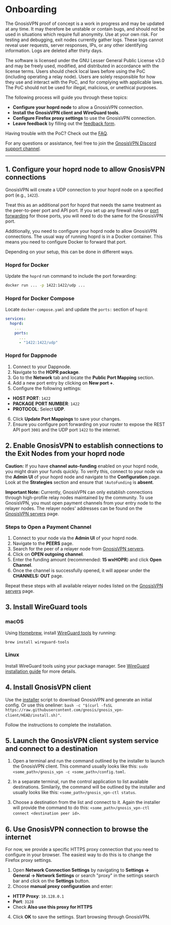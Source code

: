 # Onboarding

The GnosisVPN proof of concept is a work in progress and may be updated at any time.
It may therefore be unstable or contain bugs, and should not be used in situations which require full anonymity.
Use at your own risk.
For testing and debugging, exit nodes currently gather logs. These logs cannot reveal user requests, server responses, IPs, or any other identifying information.
Logs are deleted after thirty days.

The software is licensed under the GNU Lesser General Public License v3.0 and may be freely used, modified, and distributed in accordance with the license terms.
Users should check local laws before using the PoC (including operating a relay node).
Users are solely responsible for how they use and interact with the PoC, and for complying with applicable laws.
The PoC should not be used for illegal, malicious, or unethical purposes.

The following process will guide you through these topics:

- **Configure your hoprd node** to allow a GnosisVPN connection.
- **Install the GnosisVPN client and WireGuard tools**.
- **Configure Firefox proxy settings** to use the GnosisVPN connection.
- **Leave feedback** by filling out the [feedback form](https://cryptpad.fr/form/#/2/form/view/ID9xmo4wYOdM4ZOzCiVMf5w6ZJehzNaIC53gkNS6C+k/).

Having trouble with the PoC? Check out the [FAQ](FAQ.md).

For any questions or assistance, feel free to join the [GnosisVPN Discord support channel](https://discord.com/channels/502416149343109121/1337126805995262093).

---

## 1. Configure your hoprd node to allow GnosisVPN connections

GnosisVPN will create a UDP connection to your hoprd node on a specified port (e.g., `1422`).

Treat this as an additional port for hoprd that needs the same treatment as the peer-to-peer port and API port.
If you set up any firewall rules or [port forwarding](https://docs.hoprnet.org/node/port-forwarding) for those ports, you will need to do the same for the GnosisVPN port.

Additionally, you need to configure your hoprd node to allow GnosisVPN connections.
The usual way of running hoprd is in a Docker container. This means you need to configure Docker to forward that port.

Depending on your setup, this can be done in different ways.

### Hoprd for Docker

Update the `hoprd` run command to include the port forwarding:

```bash
docker run ... -p 1422:1422/udp ...
```

### Hoprd for Docker Compose

Locate `docker-compose.yaml` and update the `ports:` section of `hoprd`:

```yaml
services:
  hoprd:
    ...
    ports:
      ...
      - "1422:1422/udp"
```

### Hoprd for Dappnode

1. Connect to your Dappnode.
2. Navigate to the **HOPR package**.
3. Go to the **Network** tab and locate the **Public Port Mapping** section.
4. Add a new port entry by clicking on **New port +**.
5. Configure the following settings:

- **HOST PORT**: `1422`
- **PACKAGE PORT NUMBER**: `1422`
- **PROTOCOL**: Select **UDP**.

6. Click **Update Port Mappings** to save your changes.
7. Ensure you configure port forwarding on your router to expose the REST API port `3001` and the UDP port `1422` to the internet.

## 2. Enable GnosisVPN to establish connections to the Exit Nodes from your hoprd node

**Caution:** If you have **channel auto-funding** enabled on your hoprd node, you might drain your funds quickly.
To verify this, connect to your node via the **Admin UI** of your hoprd node and navigate to the **Configuration** page.
Look at the **Strategies** section and ensure that `!AutoFunding` is **absent**.

**Important Note:** Currently, GnosisVPN can only establish connections through high-profile relay nodes maintained by the community.
To use GnosisVPN, you must open payment channels from your entry node to the relayer nodes.
The relayer nodes' addresses can be found on the [GnosisVPN servers](https://gnosisvpn.com/servers) page.

### Steps to Open a Payment Channel

1. Connect to your node via the **Admin UI** of your hoprd node.
2. Navigate to the **PEERS** page.
3. Search for the peer of a relayer node from [GnosisVPN servers](https://gnosisvpn.com/servers).
4. Click on **OPEN outgoing channel**.
5. Enter the funding amount (recommended: **15 wxHOPR**) and click **Open Channel**.
6. Once the channel is successfully opened, it will appear under the **CHANNELS: OUT** page.

Repeat these steps with all available relayer nodes listed on the [GnosisVPN servers](https://gnosisvpn.com/servers) page.

## 3. Install WireGuard tools

### macOS

Using [Homebrew](https://brew.sh/), install [WireGuard tools](https://formulae.brew.sh/formula/wireguard-tools#default) by running:

`brew install wireguard-tools`

### Linux

Install WireGuard tools using your package manager. See [WireGuard installation guide](https://www.wireguard.com/install/) for more details.

## 4. Install GnosisVPN client

Use the [installer](./installer.sh) script to download GnosisVPN and generate an initial config.
Or use this oneliner: `bash -c "$(curl -fsSL https://raw.githubusercontent.com/gnosis/gnosis_vpn-client/HEAD/install.sh)"`.

Follow the instructions to complete the installation.

## 5. Launch the GnosisVPN client system service and connect to a destination

1. Open a terminal and run the command outlined by the installer to launch the GnosisVPN client.
   This command usually looks like this: `sudo <some_path>/gnosis_vpn -c <some_path>/config.toml`.

2. In a separate terminal, run the control application to list available destinations.
   Similarily, the command will be outlined by the installer and usually looks like this: `<some_path>/gnosis_vpn-ctl status`.

3. Choose a destination from the list and connect to it.
   Again the installer will provide the command to do this: `<some_path>/gnosis_vpn-ctl connect <destination peer id>`.

## 6. Use GnosisVPN connection to browse the internet

For now, we provide a specific HTTPS proxy connection that you need to configure in your browser.
The easiest way to do this is to change the Firefox proxy settings.

1. Open **Network Connection Settings** by navigating to **Settings → General → Network Settings** or search "proxy" in the settings search bar and click on the **Settings** button.
2. Choose **manual proxy configuration** and enter:

- **HTTP Proxy**: `10.128.0.1`
- **Port**: `3128`
- Check **Also use this proxy for HTTPS**

4. Click **OK** to save the settings.
   Start browsing through GnosisVPN.
